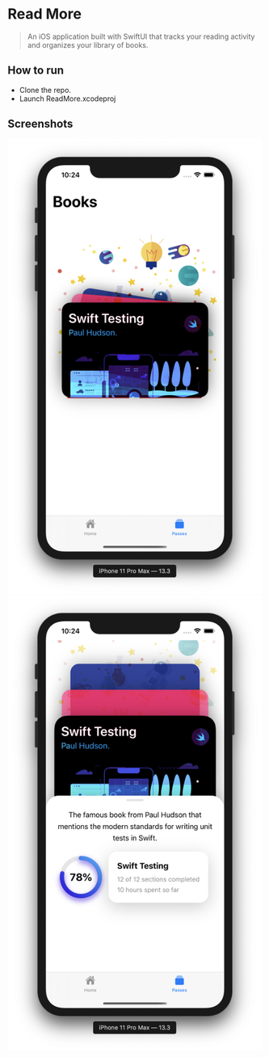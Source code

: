 # Read More
> An iOS application built with SwiftUI that tracks your reading activity and organizes your library of books.

## How to run
- Clone the repo.
- Launch ReadMore.xcodeproj

## Screenshots

![First Screenshot](/screenshots/screenshot-1.png)
![Second Screenshot](/screenshots/screenshot-2.png)
